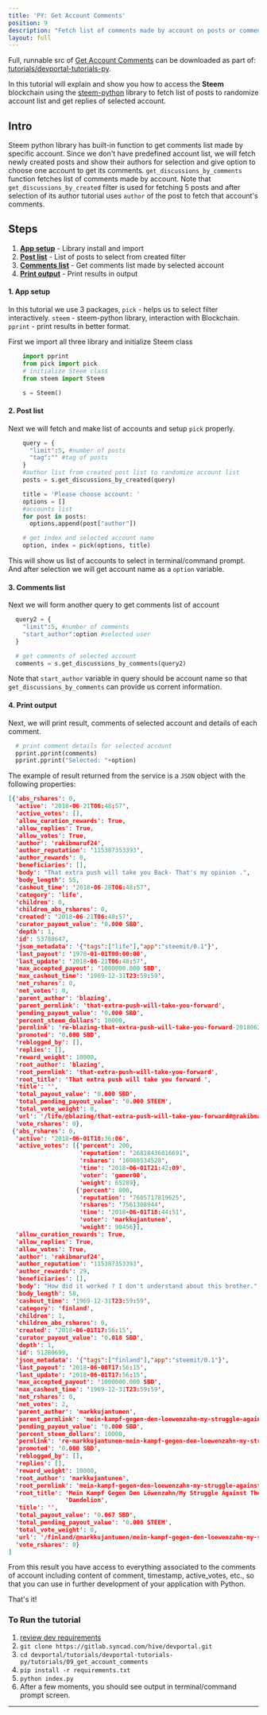```yaml
---
title: 'PY: Get Account Comments'
position: 9
description: "Fetch list of comments made by account on posts or comments."
layout: full
---              
```

<span class="fa-pull-left top-of-tutorial-repo-link"><span class="first-word">Full</span>, runnable src of [Get Account Comments](https://gitlab.syncad.com/hive/devportal/-/tree/develop/tutorials/devportal-tutorials-py/tutorials/09_get_account_comments) can be downloaded as part of: [tutorials/devportal-tutorials-py](https://gitlab.syncad.com/hive/devportal/-/tree/develop/tutorials/devportal-tutorials-py).</span>
<br>



In this tutorial will explain and show you how to access the **Steem** blockchain using the [steem-python](https://github.com/steemit/steem-python) library to fetch list of posts to randomize account list and get replies of selected account.

## Intro

Steem python library has built-in function to get comments list made by specific account. Since we don't have predefined account list, we will fetch newly created posts and show their authors for selection and give option to choose one account to get its comments. `get_discussions_by_comments` function fetches list of comments made by account. Note that `get_discussions_by_created` filter is used for fetching 5 posts and after selection of its author tutorial uses `author` of the post to fetch that account's comments. 

## Steps

1.  [**App setup**](#app-setup) - Library install and import
1.  [**Post list**](#post-list) - List of posts to select from created filter 
1.  [**Comments list**](#comments-list) - Get comments list made by selected account
1.  [**Print output**](#print-output) - Print results in output

#### 1. App setup <a name="app-setup"></a>

In this tutorial we use 3 packages, `pick` - helps us to select filter interactively. `steem` - steem-python library, interaction with Blockchain. `pprint` - print results in better format.

First we import all three library and initialize Steem class

```python
    import pprint
    from pick import pick
    # initialize Steem class
    from steem import Steem

    s = Steem()
```

#### 2. Post list <a name="post-list"></a>


Next we will fetch and make list of accounts and setup `pick` properly.

```python
    query = {
      "limit":5, #number of posts
      "tag":"" #tag of posts
    }
    #author list from created post list to randomize account list
    posts = s.get_discussions_by_created(query)

    title = 'Please choose account: '
    options = []
    #accounts list
    for post in posts:
      options.append(post["author"])

    # get index and selected account name
    option, index = pick(options, title)
```

This will show us list of accounts to select in terminal/command prompt. And after selection we will get account name as a `option` variable.

#### 3. Comments list <a name="comments-list"></a>

Next we will form another query to get comments list of account

```python
  query2 = {
    "limit":5, #number of comments
    "start_author":option #selected user
  }

  # get comments of selected account
  comments = s.get_discussions_by_comments(query2)
```

Note that `start_author` variable in query should be account name so that `get_discussions_by_comments` can provide us corrent information.

#### 4. Print output <a name="print-output"></a>

Next, we will print result, comments of selected account and details of each comment.

```python
  # print comment details for selected account
  pprint.pprint(comments)
  pprint.pprint("Selected: "+option)
```

The example of result returned from the service is a `JSON` object with the following properties:

```json
[{'abs_rshares': 0,
  'active': '2018-06-21T06:48:57',
  'active_votes': [],
  'allow_curation_rewards': True,
  'allow_replies': True,
  'allow_votes': True,
  'author': 'rakibmaruf24',
  'author_reputation': '115387353393',
  'author_rewards': 0,
  'beneficiaries': [],
  'body': "That extra push will take you Back- That's my opinion .",
  'body_length': 55,
  'cashout_time': '2018-06-28T06:48:57',
  'category': 'life',
  'children': 0,
  'children_abs_rshares': 0,
  'created': '2018-06-21T06:48:57',
  'curator_payout_value': '0.000 SBD',
  'depth': 1,
  'id': 53788647,
  'json_metadata': '{"tags":["life"],"app":"steemit/0.1"}',
  'last_payout': '1970-01-01T00:00:00',
  'last_update': '2018-06-21T06:48:57',
  'max_accepted_payout': '1000000.000 SBD',
  'max_cashout_time': '1969-12-31T23:59:59',
  'net_rshares': 0,
  'net_votes': 0,
  'parent_author': 'blazing',
  'parent_permlink': 'that-extra-push-will-take-you-forward',
  'pending_payout_value': '0.000 SBD',
  'percent_steem_dollars': 10000,
  'permlink': 're-blazing-that-extra-push-will-take-you-forward-20180621t064855012z',
  'promoted': '0.000 SBD',
  'reblogged_by': [],
  'replies': [],
  'reward_weight': 10000,
  'root_author': 'blazing',
  'root_permlink': 'that-extra-push-will-take-you-forward',
  'root_title': 'That extra push will take you forward ',
  'title': '',
  'total_payout_value': '0.000 SBD',
  'total_pending_payout_value': '0.000 STEEM',
  'total_vote_weight': 0,
  'url': '/life/@blazing/that-extra-push-will-take-you-forward#@rakibmaruf24/re-blazing-that-extra-push-will-take-you-forward-20180621t064855012z',
  'vote_rshares': 0},
 {'abs_rshares': 0,
  'active': '2018-06-01T18:36:06',
  'active_votes': [{'percent': 200,
                    'reputation': '26818436016691',
                    'rshares': '16086534528',
                    'time': '2018-06-01T21:42:09',
                    'voter': 'gamer00',
                    'weight': 65289},
                   {'percent': 800,
                    'reputation': '7605717819625',
                    'rshares': '7561308944',
                    'time': '2018-06-01T18:44:51',
                    'voter': 'markkujantunen',
                    'weight': 90456}],
  'allow_curation_rewards': True,
  'allow_replies': True,
  'allow_votes': True,
  'author': 'rakibmaruf24',
  'author_reputation': '115387353393',
  'author_rewards': 29,
  'beneficiaries': [],
  'body': "How did it worked ? I don't understand about this brother.",
  'body_length': 58,
  'cashout_time': '1969-12-31T23:59:59',
  'category': 'finland',
  'children': 1,
  'children_abs_rshares': 0,
  'created': '2018-06-01T17:56:15',
  'curator_payout_value': '0.018 SBD',
  'depth': 1,
  'id': 51280699,
  'json_metadata': '{"tags":["finland"],"app":"steemit/0.1"}',
  'last_payout': '2018-06-08T17:56:15',
  'last_update': '2018-06-01T17:56:15',
  'max_accepted_payout': '1000000.000 SBD',
  'max_cashout_time': '1969-12-31T23:59:59',
  'net_rshares': 0,
  'net_votes': 2,
  'parent_author': 'markkujantunen',
  'parent_permlink': 'mein-kampf-gegen-den-loewenzahn-my-struggle-against-dandelions',
  'pending_payout_value': '0.000 SBD',
  'percent_steem_dollars': 10000,
  'permlink': 're-markkujantunen-mein-kampf-gegen-den-loewenzahn-my-struggle-against-dandelions-20180601t175605072z',
  'promoted': '0.000 SBD',
  'reblogged_by': [],
  'replies': [],
  'reward_weight': 10000,
  'root_author': 'markkujantunen',
  'root_permlink': 'mein-kampf-gegen-den-loewenzahn-my-struggle-against-dandelions',
  'root_title': 'Mein Kampf Gegen Den Löwenzahn/My Struggle Against The '
                'Dandelion',
  'title': '',
  'total_payout_value': '0.067 SBD',
  'total_pending_payout_value': '0.000 STEEM',
  'total_vote_weight': 0,
  'url': '/finland/@markkujantunen/mein-kampf-gegen-den-loewenzahn-my-struggle-against-dandelions#@rakibmaruf24/re-markkujantunen-mein-kampf-gegen-den-loewenzahn-my-struggle-against-dandelions-20180601t175605072z',
  'vote_rshares': 0}
]
```

From this result you have access to everything associated to the comments of account including content of comment, timestamp, active_votes, etc., so that you can use in further development of your application with Python.

That's it!

### To Run the tutorial

1.  [review dev requirements](getting_started)
1.  `git clone https://gitlab.syncad.com/hive/devportal.git`
1.  `cd devportal/tutorials/devportal-tutorials-py/tutorials/09_get_account_comments`
1.  `pip install -r requirements.txt`
1.  `python index.py`
1.  After a few moments, you should see output in terminal/command prompt screen.


---
